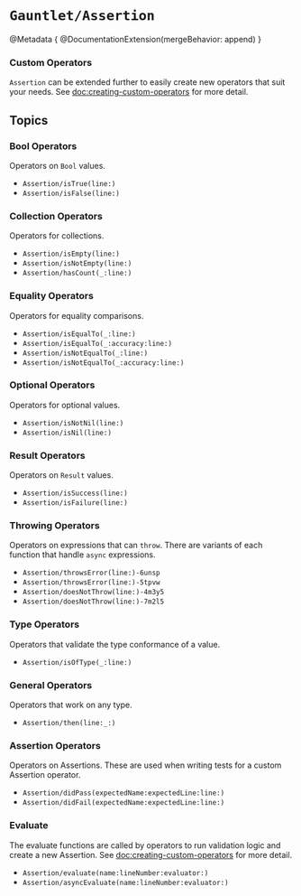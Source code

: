# ``Gauntlet/Assertion``

@Metadata {
    @DocumentationExtension(mergeBehavior: append)
}

### Custom Operators

`Assertion` can be extended further to easily create new operators that suit your needs. See <doc:creating-custom-operators> for more detail.

## Topics

### Bool Operators
Operators on `Bool` values.
- ``Assertion/isTrue(line:)``
- ``Assertion/isFalse(line:)``

### Collection Operators
Operators for collections.
- ``Assertion/isEmpty(line:)``
- ``Assertion/isNotEmpty(line:)``
- ``Assertion/hasCount(_:line:)``

### Equality Operators
Operators for equality comparisons.
- ``Assertion/isEqualTo(_:line:)``
- ``Assertion/isEqualTo(_:accuracy:line:)``
- ``Assertion/isNotEqualTo(_:line:)``
- ``Assertion/isNotEqualTo(_:accuracy:line:)``

### Optional Operators
Operators for optional values.
- ``Assertion/isNotNil(line:)``
- ``Assertion/isNil(line:)``

### Result Operators
Operators on `Result` values.
- ``Assertion/isSuccess(line:)``
- ``Assertion/isFailure(line:)``

### Throwing Operators
Operators on expressions that can `throw`. There are variants of each function that handle `async` expressions.
- ``Assertion/throwsError(line:)-6unsp``
- ``Assertion/throwsError(line:)-5tpvw``
- ``Assertion/doesNotThrow(line:)-4m3y5``
- ``Assertion/doesNotThrow(line:)-7m2l5``

### Type Operators
Operators that validate the type conformance of a value.
- ``Assertion/isOfType(_:line:)``

### General Operators
Operators that work on any type.

- ``Assertion/then(line:_:)``

### Assertion Operators
Operators on Assertions. These are used when writing tests for a custom Assertion operator.

- ``Assertion/didPass(expectedName:expectedLine:line:)``
- ``Assertion/didFail(expectedName:expectedLine:line:)``

### Evaluate
The evaluate functions are called by operators to run validation logic and create a new Assertion. See <doc:creating-custom-operators> for more detail.

- ``Assertion/evaluate(name:lineNumber:evaluator:)``
- ``Assertion/asyncEvaluate(name:lineNumber:evaluator:)``
